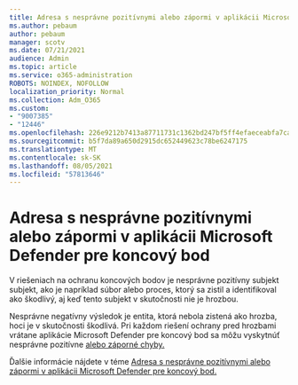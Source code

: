 ```yaml
---
title: Adresa s nesprávne pozitívnymi alebo zápormi v aplikácii Microsoft Defender pre koncový bod
ms.author: pebaum
author: pebaum
manager: scotv
ms.date: 07/21/2021
audience: Admin
ms.topic: article
ms.service: o365-administration
ROBOTS: NOINDEX, NOFOLLOW
localization_priority: Normal
ms.collection: Adm_O365
ms.custom:
- "9007385"
- "12446"
ms.openlocfilehash: 226e9212b7413a87711731c1362bd247bf5ff4efaeceabfa7caf31d0a97b8ede
ms.sourcegitcommit: b5f7da89a650d2915dc652449623c78be6247175
ms.translationtype: MT
ms.contentlocale: sk-SK
ms.lasthandoff: 08/05/2021
ms.locfileid: "57813646"
---
```

# <a name="address-false-positivesnegatives-in-microsoft-defender-for-endpoint"></a>Adresa s nesprávne pozitívnymi alebo zápormi v aplikácii Microsoft Defender pre koncový bod

V riešeniach na ochranu koncových bodov je nesprávne pozitívny subjekt subjekt, ako je napríklad súbor alebo proces, ktorý sa zistil a identifikoval ako škodlivý, aj keď tento subjekt v skutočnosti nie je hrozbou. 

Nesprávne negatívny výsledok je entita, ktorá nebola zistená ako hrozba, hoci je v skutočnosti škodlivá. Pri každom riešení ochrany pred hrozbami vrátane aplikácie Microsoft Defender pre koncový bod sa môžu vyskytnúť nesprávne pozitívne [alebo záporné chyby.](/microsoft-365/security/defender-endpoint/microsoft-defender-endpoint)

Ďalšie informácie nájdete v téme [Adresa s nesprávne pozitívnymi alebo zápormi v aplikácii Microsoft Defender pre koncový bod.](/microsoft-365/security/defender-endpoint/defender-endpoint-false-positives-negatives)
